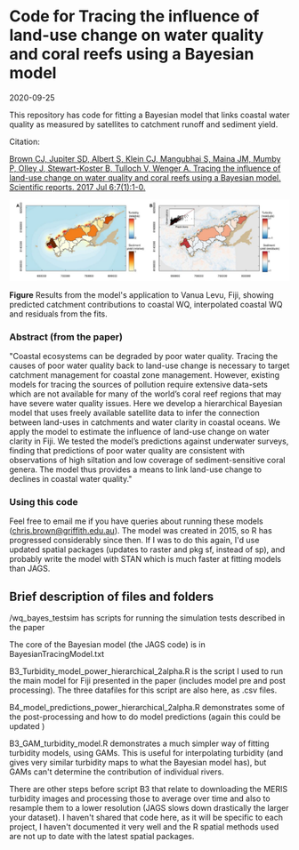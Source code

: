 #  Code for Tracing the influence of land-use change on water quality and coral reefs using a Bayesian model

2020-09-25

This repository has code for fitting a Bayesian model that links coastal water quality as measured by satellites to catchment runoff and sediment yield.

Citation:

[Brown CJ, Jupiter SD, Albert S, Klein CJ, Mangubhai S, Maina JM, Mumby P, Olley J, Stewart-Koster B, Tulloch V, Wenger A. Tracing the influence of land-use change on water quality and coral reefs using a Bayesian model. Scientific reports. 2017 Jul 6;7(1):1-0.](https://www.nature.com/articles/s41598-017-05031-7)

![](model-fits-Fiji.JPG)

**Figure** Results from the model's application to Vanua Levu, Fiji, showing predicted catchment contributions to coastal WQ, interpolated coastal WQ and residuals from the fits.

### Abstract (from the paper)

"Coastal ecosystems can be degraded by poor water quality. Tracing the causes of poor water quality back to land-use change is necessary to target catchment management for coastal zone management. However, existing models for tracing the sources of pollution require extensive data-sets which are not available for many of the world’s coral reef regions that may have severe water quality issues. Here we develop a hierarchical Bayesian model that uses freely available satellite data to infer the connection between land-uses in catchments and water clarity in coastal oceans. We apply the model to estimate the influence of land-use change on water clarity in Fiji. We tested the model’s predictions against underwater surveys, finding that predictions of poor water quality are consistent with observations of high siltation and low coverage of sediment-sensitive coral genera. The model thus provides a means to link land-use change to declines in coastal water quality."

### Using this code

Feel free to email me if you have queries about running these models (chris.brown@griffith.edu.au). The model was created in 2015, so R has progressed considerably since then. If I was to do this again, I'd use updated spatial packages (updates to raster and pkg sf, instead of sp), and probably write the model with STAN which is much faster at fitting models than JAGS.

## Brief description of files and folders

/wq_bayes_testsim has scripts for running the simulation tests described in the paper

The core of the Bayesian model (the JAGS code) is in BayesianTracingModel.txt

B3_Turbidity_model_power_hierarchical_2alpha.R is the script I used to run the main model for Fiji presented in the paper (includes model pre and post processing). The three datafiles for this script are also here, as .csv files.

B4_model_predictions_power_hierarchical_2alpha.R demonstrates some of the post-processing and how to do model predictions (again this could be updated )

B3_GAM_turbidity_model.R demonstrates a much simpler way of fitting turbidity models, using GAMs. This is useful for interpolating turbidity (and gives very similar turbidity maps to what the Bayesian model has), but GAMs can't determine the contribution of individual rivers.

There are other steps before script B3 that relate to downloading the MERIS turbidity images and processing those to average over time and also to resample them to a lower resolution (JAGS slows down drastically the larger your dataset).
I haven't shared that code here, as it will be specific to each project, I haven't documented it very well and the R spatial methods used are not up to date with the latest spatial packages.
